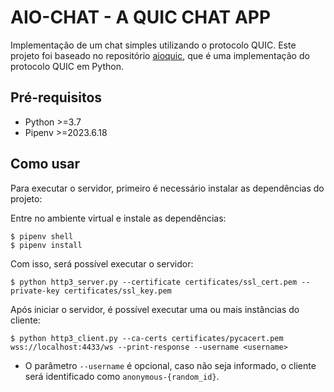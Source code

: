 # AIO-CHAT - A QUIC CHAT APP

Implementação de um chat simples utilizando o protocolo QUIC. Este projeto foi baseado no repositório [aioquic](https://github.com/aiortc/aioquic), que é uma implementação do protocolo QUIC em Python.

## Pré-requisitos

- Python >=3.7
- Pipenv >=2023.6.18

## Como usar

Para executar o servidor, primeiro é necessário instalar as dependências do projeto:

Entre no ambiente virtual e instale as dependências:

```
$ pipenv shell
$ pipenv install
```

Com isso, será possível executar o servidor:

```
$ python http3_server.py --certificate certificates/ssl_cert.pem --private-key certificates/ssl_key.pem
```

Após iniciar o servidor, é possível executar uma ou mais instâncias do cliente:

```
$ python http3_client.py --ca-certs certificates/pycacert.pem wss://localhost:4433/ws --print-response --username <username>
```

- O parâmetro `--username` é opcional, caso não seja informado, o cliente será identificado como `anonymous-{random_id}`.
